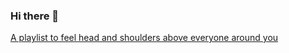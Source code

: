 ### Hi there 👋

[A playlist to feel head and shoulders above everyone around you](https://music.yandex.ru/users/irenhvostova/playlists/1009?utm_source=desktop&utm_medium=copy_link)

